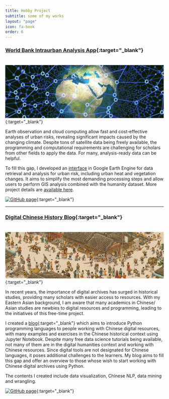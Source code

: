 ```yaml
---
title: Hobby Project
subtitle: some of my works
layout: "page"
icon: fa-book
order: 6
---
```


### [**World Bank Intraurban Analysis App**](https://sites.google.com/view/intraurban/home){:target="_blank"}

<div style="line-height:50%;">
    <br>
</div>

[<img alt="" width="800px" src="assets/images/eobanner.jpg" />](https://sites.google.com/view/intraurban/home){:target="_blank"}

Earth observation and cloud computing allow fast and cost-effective analyses of urban risks, revealing significant impacts caused by the changing climate. Despite tons of satellite data being freely available, the programming and computational requirements are challenging for scholars from other fields to apply the data. For many, analysis-ready data can be helpful. 

To fill this gap, I developed an [interface](https://sites.google.com/view/intraurban/home) in Google Earth Engine for data retrieval and analysis for urban risk, including urban heat and vegetation changes. It aims to simplify the most demanding processing steps and allow users to perform GIS analysis combined with the humanity dataset. More project details are [available here](https://pinkychow1010.github.io/project/2023/01/01/intraurban.html).

[<img src="https://cdn-icons-png.flaticon.com/512/25/25231.png" alt="GitHub page" width="40" height="40"/>](https://github.com/pinkychow1010/wb-pak-intraurban){:target="_blank"}

***


### [**Digital Chinese History Blog**](https://pinkychow1010.github.io/digital-chinese-history-blog/){:target="_blank"}

<div style="line-height:50%;">
    <br>
</div>

[<img alt="" width="800px" src="assets/images/blog.jpg" />](https://pinkychow1010.github.io/digital-chinese-history-blog/){:target="_blank"}

In recent years, the importance of digital archives has surged in historical studies, providing many scholars with easier access to resources. With my Eastern Asian background, I am aware that many academics in Chinese/ Asian studies are newbies to digital resources and programming, leading to the initiatives of this free-time project. 

I created a [blog](https://pinkychow1010.github.io/digital-chinese-history-blog/){:target="_blank"} which aims to introduce Python programming languages to people working with Chinese digital resources, with many examples and exercises in the Chinese historical context using Jupyter Notebook. Despite many free data science tutorials being available, not many of them are in the digital humanities context and working with Chinese resources. Since digital tools are not designated for Chinese languages, it poses additional challenges to the learners. My blog aims to fill this gap and offer an overview to those whose wish to start working with Chinese digital archives using Python. 

The contents I created include data visualization, Chinese NLP,  data mining and wrangling.

[<img src="https://cdn-icons-png.flaticon.com/512/25/25231.png" alt="GitHub page" width="40" height="40"/>](https://github.com/pinkychow1010/digital-chinese-history-blog){:target="_blank"}

<!-- 
<a href='https://pinkychow1010.github.io/digital-chinese-history-blog/' class="button scrolly">Click to View</a>
 -->